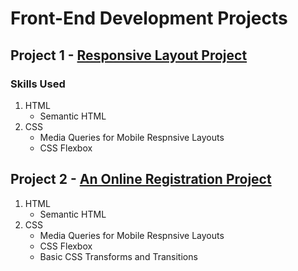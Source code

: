 # Front-End Development Projects

## Project 1 - [Responsive Layout Project](https://gowthamsrinivas21.github.io/code/Responsive_Layout-2/)
### Skills Used
1. HTML
    - Semantic HTML
2. CSS
    - Media Queries for Mobile Respnsive Layouts
    - CSS Flexbox 

## Project 2 - [An Online Registration Project](https://gowthamsrinivas21.github.io/code/An_Online_Registration_Form-3/)
1. HTML
    - Semantic HTML
2. CSS
    - Media Queries for Mobile Respnsive Layouts
    - CSS Flexbox 
    - Basic CSS Transforms and Transitions
